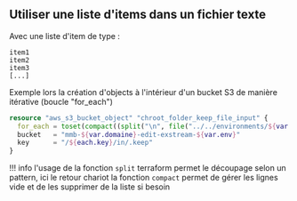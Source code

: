 
## Utiliser une liste d'items dans un fichier texte


Avec une liste d'item de type :

```shell
item1
item2
item3
[...]
```

Exemple lors la création d'objects à l'intérieur d'un bucket S3 de manière itérative (boucle "for_each")

```tf
resource "aws_s3_bucket_object" "chroot_folder_keep_file_input" {
  for_each = toset(compact((split("\n", file("../../environments/${var.aws_env}/${var.env}/${var.domaine}/data/exstream_domains.conf") ))))
  bucket   = "mmb-${var.domaine}-edit-exstream-${var.env}"
  key      = "/${each.key}/in/.keep"
}
```

!!! info
    l'usage de la fonction `split` terraform permet le découpage selon un pattern, ici le retour chariot
    la fonction `compact` permet de gérer les lignes vide et de les supprimer de la liste si besoin
